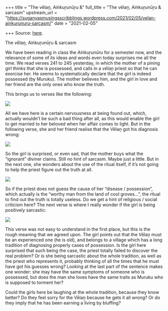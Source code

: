 +++
title = "The vēlaṉ, Aiṅkuṟunūṟu &"
full_title = "The vēlaṉ, Aiṅkuṟunūṟu & sarcasm"
upstream_url = "https://suganyasmusingsscribblings.wordpress.com/2021/02/05/velan-ainkurunuru-sarcasm/"
date = "2021-02-05"

+++
Source: [here](https://suganyasmusingsscribblings.wordpress.com/2021/02/05/velan-ainkurunuru-sarcasm/).

The vēlaṉ, Aiṅkuṟunūṟu & sarcasm

We have been reading in class the *Aiṅkuṟunūru* for a semester now, and the relevance of some of its ideas and words even today surprises me all the time. We read verses 241 to 245 yesterday, in which the mother of a pining girl thinks that she is possessed, and calls in a *vēlaṉ* priest so that he can exorcise her. He seems to systematically declare that the girl is indeed possessed (by Muruku). The mother believes him, and the girl in love and her friend are the only ones who know the truth.

This brings us to verses like the following:

![](https://suganyasmusingsscribblings.files.wordpress.com/2021/02/screenshot-2021-02-05-at-9.23.27-am.png?w=814)

All we have here is a certain nervousness at being found out, which, actually wouldn’t be such a bad thing after all, as this would enable the girl to get married to her beloved when her affair comes to light. But in the following verse, she and her friend realise that the Vēlaṉ got his diagnosis wrong:

![](https://suganyasmusingsscribblings.files.wordpress.com/2021/02/screenshot-2021-02-05-at-9.28.31-am.png?w=803)

So the girl is surprised, or even sad, that the mother buys what the “ignorant” diviner claims. Still no hint of sarcasm. Maybe just a little. But in the next one, she wonders about the use of the ritual itself, if it’s not going to help the priest figure out the truth at all.

![](https://suganyasmusingsscribblings.files.wordpress.com/2021/02/screenshot-2021-02-05-at-9.32.21-am.png?w=696)

So if the priest does not guess the cause of her “disease / possession”, which actually is the “worthy man from the land of cool groves…”, the ritual to find out the truth is totally useless. Do we get a hint of religious / social criticism here? The next verse is where I really wonder if the girl is being positively sarcastic:

![](https://suganyasmusingsscribblings.files.wordpress.com/2021/02/screenshot-2021-02-05-at-9.39.33-am.png?w=729)

This verse was not easy to understand in the first place, but this is the rough meaning that we agreed upon. The girl points out that the Vēlaṉ must be an experienced one (he is old), and belongs to a village which has a long tradition of diagnosing properly cases of possession. Is the girl here surprised that such being the case, the priest totally failed to discover the real problem? Or is she being sarcastic about the whole tradition, as well as the priest who represents it, probably thinking of all the times that he must have got his guesses wrong? Looking at the last part of the sentence makes one wonder: she may have the same symptoms of someone who is possessed, but does the man she loves have the same traits as Muruku who is supposed to torment her?

Could the girls here be laughing at the whole tradition, because they know better? Do they feel sorry for the Vēlaṉ because he gets it all wrong? Or do they imply that he has been earning a living by bluffing?

